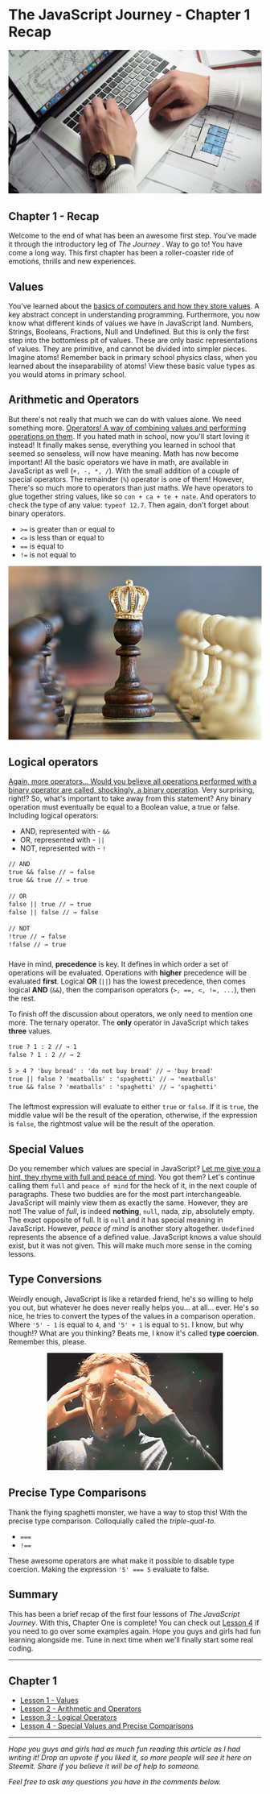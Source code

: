 # The JavaScript Journey - Chapter 1 Recap

![](https://github.com/adnanrahic/cdn/raw/master/tjj-ch-1-recap/1-U5ds1ja91Yw24kF6zfuFAkexbgZBjvt_1680x8400.jpg)

## Chapter 1 - Recap
Welcome to the end of what has been an awesome first step. You've made it through the introductory leg of *The Journey* . Way to go to! You have come a long way. This first chapter has been a roller-coaster ride of emotions, thrills and new experiences.

## Values
You've learned about the [basics of computers and how they store values](https://steemit.com/programming/@adnanrahic/the-javascript-journey-1-values). A key abstract concept in understanding programming. Furthermore, you now know what different kinds of values we have in JavaScript land. Numbers, Strings, Booleans, Fractions, Null and Undefined. But this is only the first step into the bottomless pit of values. These are only basic representations of values. They are primitive, and cannot be divided into simpler pieces. Imagine atoms! Remember back in primary school physics class, when you learned about the inseparability of atoms! View these basic value types as you would atoms in primary school.

## Arithmetic and Operators
But there's not really that much we can do with values alone. We need something more. [Operators! A way of combining values and performing operations on them](https://steemit.com/programming/@adnanrahic/the-javascript-journey-2-arithmetic-and-operators). If you hated math in school, now you'll start loving it instead! It finally makes sense, everything you learned in school that seemed so senseless, will now have meaning. Math has now become important! All the basic operators we have in math, are available in JavaScript as well (```+, -, *, /```). With the small addition of a couple of special operators. The remainder (```%```) operator is one of them! However, There's so much more to operators than just maths. We have operators to glue together string values, like so ```con + ca + te + nate```. And operators to check the type of any value: ```typeof 12.7```. Then again, don't forget about binary operators.

- ```>=``` is greater than or equal to
- ```<=``` is less than or equal to
- ```==``` is equal to
- ```!=``` is not equal to

![](https://github.com/adnanrahic/cdn/raw/master/tjj-3/1-U5dt6BgXtFvsV5rRuUp76c1LDHNrpZ9_1680x8400.jpg)

## Logical operators
[Again, more operators... Would you believe all operations performed with a binary operator are called, shockingly, a binary operation](https://steemit.com/programming/@adnanrahic/the-javascript-journey-3-logical-operators). Very surprising, right!? So, what's important to take away from this statement? Any binary operation must eventually be equal to a Boolean value, a true or false. Including logical operators:

- AND, represented with - ```&&```
- OR, represented with - ```||```
- NOT, represented with - ```!```

```
// AND
true && false // → false
true && true // → true

// OR
false || true // → true
false || false // → false

// NOT
!true // → false
!false // → true

```

###

Have in mind, **precedence** is key. It defines in which order a set of operations will be evaluated. Operations with **higher** precedence will be evaluated **first**. Logical **OR** (```||```) has the lowest precedence, then comes logical **AND** (```&&```), then the comparison operators (```>, ==, <, !=, ...```), then the rest.

To finish off the discussion about operators, we only need to mention one more. The ternary operator. The **only** operator in JavaScript which takes **three** values.

```
true ? 1 : 2 // → 1
false ? 1 : 2 // → 2

5 > 4 ? 'buy bread' : 'do not buy bread' // → 'buy bread'
true || false ? 'meatballs' : 'spaghetti' // → 'meatballs'
true && false ? 'meatballs' : 'spaghetti' // → 'spaghetti'
```

###

The leftmost expression will evaluate to either ```true``` or ```false```. If it is ```true```, the middle value will be the result of the operation, otherwise, if the expression is ```false```, the rightmost value will be the result of the operation.

## Special Values
Do you remember which values are special in JavaScript? [Let me give you a hint, they rhyme with full and peace of mind](https://steemit.com/programming/@adnanrahic/the-javascript-journey-4-special-values-and-precise-comparisons). You got them? Let's continue calling them ```full``` and ```peace of mind``` for the heck of it, in the next couple of paragraphs. These two buddies are for the most part interchangeable. JavaScript will mainly view them as exactly the same. However, they are not! The value of *full*, is indeed **nothing**, ```null```, nada, zip, absolutely empty. The exact opposite of full. It is ```null``` and it has special meaning in JavaScript. However, *peace of mind* is another story altogether. ```Undefined``` represents the absence of a defined value. JavaScript knows a value should exist, but it was not given. This will make much more sense in the coming lessons.

## Type Conversions
Weirdly enough, JavaScript is like a retarded friend, he's so willing to help you out, but whatever he does never really helps you... at all... ever. He's so nice, he tries to convert the types of the values in a comparison operation. Where ```'5' - 1``` is equal to ```4```, and ```'5' + 1``` is equal to ```51```. I know, but why though!? What are you thinking? Beats me, I know it's called **type coercion**. Remember this, please.

<!-- ![](https://github.com/adnanrahic/cdn/raw/master/tjj-ch-1-recap/2-U5dsXdirt5CKLzJbKb47FvH8cPVNS3n.gif) -->

<p>
<center>
<img src='https://github.com/adnanrahic/cdn/raw/master/tjj-ch-1-recap/2-U5dsXdirt5CKLzJbKb47FvH8cPVNS3n.gif'>
</center>
</p>

## Precise Type Comparisons
Thank the flying spaghetti monster, we have a way to stop this! With the precise type comparison. Colloquially called the *triple-qual-to*.

- ```===```
- ```!==```

These awesome operators are what make it possible to disable type coercion. Making the expression ```'5' === 5``` evaluate to false.

## Summary
This has been a brief recap of the first four lessons of *The JavaScript Journey*. With this, Chapter One is complete! You can check out [Lesson 4](https://steemit.com/programming/@adnanrahic/the-javascript-journey-4-special-values-and-precise-comparisons) if you need to go over some examples again. Hope you guys and girls had fun learning alongside me. Tune in next time when we'll finally start some real coding.

___

## Chapter 1
- [Lesson 1 - Values](https://steemit.com/programming/@adnanrahic/the-javascript-journey-1-values)
- [Lesson 2 - Arithmetic and Operators](https://steemit.com/programming/@adnanrahic/the-javascript-journey-2-arithmetic-and-operators)
- [Lesson 3 - Logical Operators](https://steemit.com/programming/@adnanrahic/the-javascript-journey-3-logical-operators)
- [Lesson 4 - Special Values and Precise Comparisons](https://steemit.com/programming/@adnanrahic/the-javascript-journey-4-special-values-and-precise-comparisons)

___

*Hope you guys and girls had as much fun reading this article as I had writing it!*
*Drop an upvote if you liked it, so more people will see it here on Steemit.*
*Share if you believe it will be of help to someone.*

*Feel free to ask any questions you have in the comments below.*